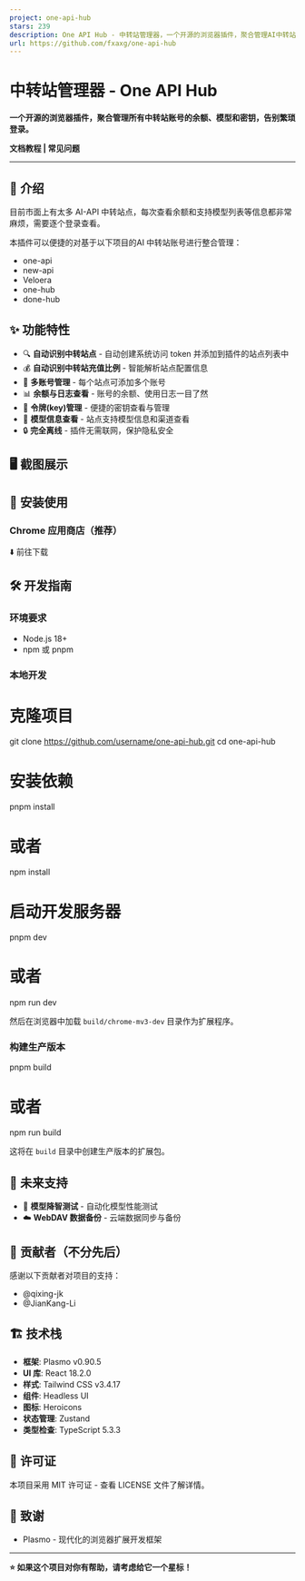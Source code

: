 ```yaml
---
project: one-api-hub
stars: 239
description: One API Hub - 中转站管理器，一个开源的浏览器插件，聚合管理AI中转站账号的余额、模型和密钥，告别繁琐登录。
url: https://github.com/fxaxg/one-api-hub
---
```


中转站管理器 - One API Hub
====================

**一个开源的浏览器插件，聚合管理所有中转站账号的余额、模型和密钥，告别繁琐登录。**

**文档教程 | 常见问题**

* * *

📖 介绍
-----

目前市面上有太多 AI-API 中转站点，每次查看余额和支持模型列表等信息都非常麻烦，需要逐个登录查看。

本插件可以便捷的对基于以下项目的AI 中转站账号进行整合管理：

-   one-api
-   new-api
-   Veloera
-   one-hub
-   done-hub

✨ 功能特性
------

-   🔍 **自动识别中转站点** - 自动创建系统访问 token 并添加到插件的站点列表中
-   💰 **自动识别中转站充值比例** - 智能解析站点配置信息
-   👥 **多账号管理** - 每个站点可添加多个账号
-   📊 **余额与日志查看** - 账号的余额、使用日志一目了然
-   🔑 **令牌(key)管理** - 便捷的密钥查看与管理
-   🤖 **模型信息查看** - 站点支持模型信息和渠道查看
-   🔒 **完全离线** - 插件无需联网，保护隐私安全

🖥️ 截图展示
--------

🚀 安装使用
-------

### Chrome 应用商店（推荐）

⬇️ 前往下载

🛠️ 开发指南
--------

### 环境要求

-   Node.js 18+
-   npm 或 pnpm

### 本地开发

# 克隆项目
git clone https://github.com/username/one-api-hub.git
cd one-api-hub

# 安装依赖
pnpm install
# 或者
npm install

# 启动开发服务器
pnpm dev
# 或者
npm run dev

然后在浏览器中加载 `build/chrome-mv3-dev` 目录作为扩展程序。

### 构建生产版本

pnpm build
# 或者 
npm run build

这将在 `build` 目录中创建生产版本的扩展包。

🔮 未来支持
-------

-   🧪 **模型降智测试** - 自动化模型性能测试
-   ☁️ **WebDAV 数据备份** - 云端数据同步与备份

👥 贡献者（不分先后）
------------

感谢以下贡献者对项目的支持：

-   @qixing-jk
-   @JianKang-Li

🏗️ 技术栈
-------

-   **框架**: Plasmo v0.90.5
-   **UI 库**: React 18.2.0
-   **样式**: Tailwind CSS v3.4.17
-   **组件**: Headless UI
-   **图标**: Heroicons
-   **状态管理**: Zustand
-   **类型检查**: TypeScript 5.3.3

📄 许可证
------

本项目采用 MIT 许可证 - 查看 LICENSE 文件了解详情。

🙏 致谢
-----

-   Plasmo - 现代化的浏览器扩展开发框架

* * *

**⭐ 如果这个项目对你有帮助，请考虑给它一个星标！**
